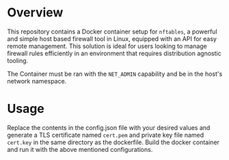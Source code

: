 # Overview
This repository contains a Docker container setup for `nftables`, a powerful and simple host based firewall tool in Linux, equipped with an API for easy remote management. This solution is ideal for users looking to manage firewall rules efficiently in an environment that requires distribution agnostic tooling.

The Container must be ran with the `NET_ADMIN` capability and be in the host's network namespace.

# Usage
Replace the contents in the config.json file with your desired values and generate a TLS certificate named `cert.pem` and private key file named `cert.key` in the same directory as the dockerfile. Build the docker container and run it with the above mentioned configurations. 
